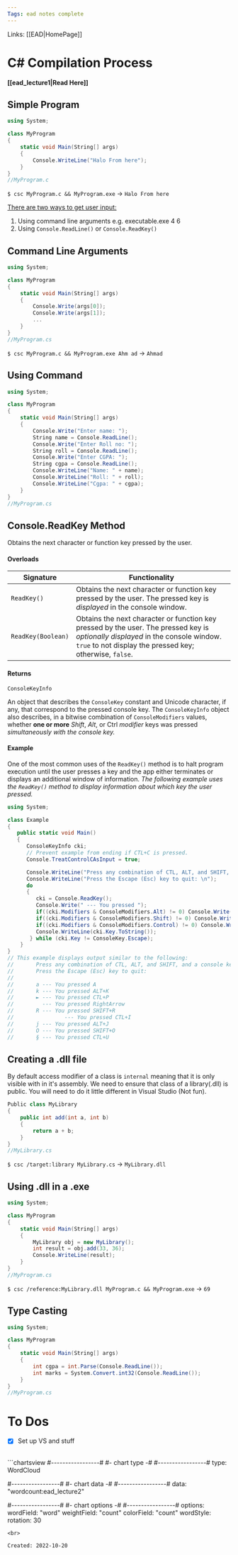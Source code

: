 ```yaml
---
Tags: ead notes complete
---
```

Links: [[EAD|HomePage]]

# C# Compilation Process
 **[[ead_lecture1|Read Here]]**
 
## Simple Program
```CS
using System;

class MyProgram
{
	static void Main(String[] args)
	{
		Console.WriteLine("Halo From here");
	}
}
//MyProgram.c
```
`$ csc MyProgram.c && MyProgram.exe` -> `Halo From here`

<u>There are two ways to get user input:</u>
1. Using command line arguments e.g. executable.exe 4 6
2. Using `Console.ReadLine()` or `Console.ReadKey()`

## Command Line Arguments
```cs
using System;

class MyProgram
{
	static void Main(String[] args)
	{
		Console.Write(args[0]);
		Console.Write(args[1]);
		...
	}
}
//MyProgram.cs
```
`$ csc MyProgram.c && MyProgram.exe Ahm ad` -> `Ahmad`

## Using Command
```cs
using System; 

class MyProgram
{
	static void Main(String[] args)
	{
		Console.Write("Enter name: ");
		String name = Console.ReadLine();
		Console.Write("Enter Roll no: ");
		String roll = Console.ReadLine();
		Console.Write("Enter CGPA: ");
		String cgpa = Console.ReadLine();
		Console.WriteLine("Name: " + name);
		Console.WriteLine("Roll: " + roll);
		Console.WriteLine("Cgpa: " + cgpa);
	}
}
//MyProgram.cs
```

## Console.ReadKey Method
Obtains the next character or function key pressed by the user.
#### Overloads
| Signature | Functionality                                                                                                       |
| --------- | ------------------------------------------------------------------------------------------------------------------- |
| `ReadKey()` | Obtains the next character or function key pressed by the user. The pressed key is *displayed* in the console window. |
| `ReadKey(Boolean)` | Obtains the next character or function key pressed by the user. The pressed key is *optionally displayed* in the console window. `true` to not display the pressed key; otherwise, `false`.                                                                           |

#### Returns
`ConsoleKeyInfo`

An object that describes the `ConsoleKey` constant and Unicode character, if any, that correspond to the pressed console key. The `ConsoleKeyInfo` object also describes, in a bitwise combination of `ConsoleModifiers` values, whether **one or more** *Shift*, *Alt*, or Ctrl *modifier* keys was pressed *simultaneously with the console key.*


#### Example
One of the most common uses of the `ReadKey()` method is to halt program execution until the user presses a key and the app either terminates or displays an additional window of information. *The following example uses the `ReadKey()` method to display information about which key the user pressed.*
```cs
using System;

class Example
{
   public static void Main()
   {
      ConsoleKeyInfo cki;
      // Prevent example from ending if CTL+C is pressed.
      Console.TreatControlCAsInput = true;

      Console.WriteLine("Press any combination of CTL, ALT, and SHIFT, and a console key.");
      Console.WriteLine("Press the Escape (Esc) key to quit: \n");
      do
      {
         cki = Console.ReadKey();
         Console.Write(" --- You pressed ");
         if((cki.Modifiers & ConsoleModifiers.Alt) != 0) Console.Write("ALT+");
         if((cki.Modifiers & ConsoleModifiers.Shift) != 0) Console.Write("SHIFT+");
         if((cki.Modifiers & ConsoleModifiers.Control) != 0) Console.Write("CTL+");
         Console.WriteLine(cki.Key.ToString());
       } while (cki.Key != ConsoleKey.Escape);
    }
}
// This example displays output similar to the following:
//       Press any combination of CTL, ALT, and SHIFT, and a console key.
//       Press the Escape (Esc) key to quit:
//
//       a --- You pressed A
//       k --- You pressed ALT+K
//       ► --- You pressed CTL+P
//         --- You pressed RightArrow
//       R --- You pressed SHIFT+R
//                --- You pressed CTL+I
//       j --- You pressed ALT+J
//       O --- You pressed SHIFT+O
//       § --- You pressed CTL+U
```


## Creating a .dll file
By default access modifier of a class is `internal` meaning 
that  it is only visible with in it's assembly. We need to ensure that class of a library(.dll) is public. You will need to do it little different in Visual Studio (Not fun).
```cs
Public class MyLibrary
{
	public int add(int a, int b)
	{
		return a + b;
	}
}
//MyLibrary.cs
```
`$ csc /target:library MyLibrary.cs` -> `MyLibrary.dll`

## Using .dll in a .exe
```CS
using System;

class MyProgram
{
	static void Main(String[] args)
	{
		MyLibrary obj = new MyLibrary();
		int result = obj.add(33, 36);
		Console.WriteLine(result);
	}
}
//MyProgram.cs
```
`$ csc /reference:MyLibrary.dll MyProgram.c && MyProgram.exe` -> `69`

## Type Casting
```cs
using System;

class MyProgram
{
	static void Main(String[] args)
	{
		int cgpa = int.Parse(Console.ReadLine());
		int marks = System.Convert.int32(Console.ReadLine());
	}
}
//MyProgram.cs
```


# To Dos
- [x] Set up VS and stuff
<br>
```chartsview
#-----------------#
#- chart type    -#
#-----------------#
type: WordCloud

#-----------------#
#- chart data    -#
#-----------------#
data: "wordcount:ead_lecture2"

#-----------------#
#- chart options -#
#-----------------#
options:
  wordField: "word"
  weightField: "count"
  colorField: "count"
  wordStyle:
    rotation: 30
```
<br>

Created: 2022-10-20